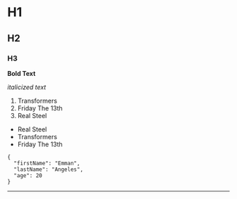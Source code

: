 # H1
## H2
### H3 

**Bold Text** 

*italicized text*

1. Transformers
2. Friday The 13th 
3. Real Steel

- Real Steel
- Transformers
- Friday The 13th

```
{
  "firstName": "Emman",
  "lastName": "Angeles",
  "age": 20
}
```

---
